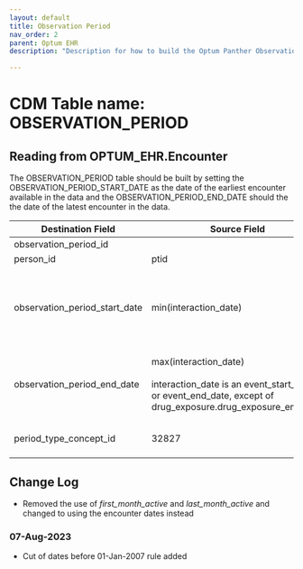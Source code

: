 ```yaml
---
layout: default
title: Observation Period
nav_order: 2
parent: Optum EHR
description: "Description for how to build the Optum Panther Observation Period table from the encounter table "

---
```


# CDM Table name: OBSERVATION_PERIOD

## Reading from OPTUM_EHR.Encounter

The OBSERVATION_PERIOD table should be built by setting the OBSERVATION_PERIOD_START_DATE as the date of the earliest encounter available in the data and the OBSERVATION_PERIOD_END_DATE should the the date of the latest encounter in the data. 


|     Destination Field    |     Source Field    |     Logic    |     Comment    |
|-|-|-|-|
|     observation_period_id    |          |          |          |
|     person_id    |     ptid    |          |          |
|     observation_period_start_date    |   min(interaction_date)    |      |  if date<01-Jan-2007, set to '01-Jan-2007'       |
|     observation_period_end_date    |     max(interaction_date)<br><br> interaction_date is an event_start_date or event_end_date, except of drug_exposure.drug_exposure_end_date  |       |  if date<01-Jan-2007, do not create an entry        |
|     period_type_concept_id    |     32827    |          |     EHR encounter record    |

## Change Log
- Removed the use of *first_month_active* and *last_month_active* and changed to using the encounter dates instead

### 07-Aug-2023
- Cut of dates before 01-Jan-2007 rule added